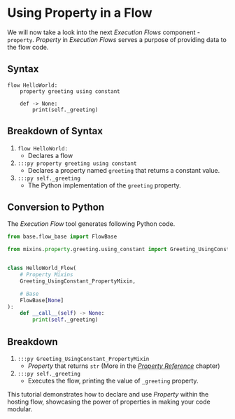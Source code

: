 # Using Property in a Flow
We will now take a look into the next _Execution Flows_ component - `property`. _Property_ in _Execution Flows_ serves a purpose of providing data to the flow code. 
## Syntax

```fy linenums="1"
flow HelloWorld:
    property greeting using constant

    def -> None:
        print(self._greeting)

```

## Breakdown of Syntax
1. `flow HelloWorld:`
    - Declares a flow
2. `:::py property greeting using constant`
    - Declares a property named `greeting` that returns a constant value.
3. `:::py self._greeting` 
    - The Python implementation of the `greeting` property.

## Conversion to Python
The _Execution Flow_ tool generates following Python code.

```py linenums="1"
from base.flow_base import FlowBase

from mixins.property.greeting.using_constant import Greeting_UsingConstant_PropertyMixin


class HelloWorld_Flow(
    # Property Mixins
    Greeting_UsingConstant_PropertyMixin,

    # Base
    FlowBase[None]
):
    def __call__(self) -> None:
        print(self._greeting)

```
## Breakdown
1. `:::py Greeting_UsingConstant_PropertyMixin`
    - _Property_ that returns `str` (More in the [_Property Reference_](/reference/Property/property) chapter)
2. `:::py self._greeting`
    - Executes the flow, printing the value of `_greeting` property.

This tutorial demonstrates how to declare and use _Property_ within the hosting flow, showcasing the power of properties in making your code modular.
